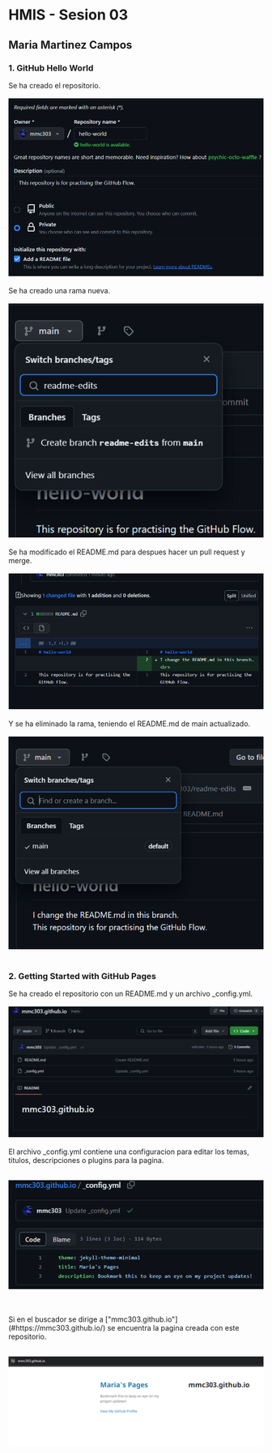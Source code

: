 # HMIS - Sesion 03
## Maria Martinez Campos

### **1. GitHub Hello World**<br>
Se ha creado el repositorio. <br><br>
![Imagen](imagenes/Ej1-1.png) <br><br>
Se ha creado una rama nueva. <br><br>
![Imagen](imagenes/Ej1-2.png) <br><br>
Se ha modificado el README.md para despues hacer un pull request y merge. <br><br>
![Imagen](imagenes/Ej1-3.png) <br><br>
Y se ha eliminado la rama, teniendo el README.md de main actualizado. <br><br>
![Imagen](imagenes/Ej1-4.png) <br> <br>

### **2. Getting Started with GitHub Pages** <br>
Se ha creado el repositorio con un README.md y un archivo _config.yml. <br><br>
![Imagen](imagenes/Ej2-1.png) <br><br>
El archivo _config.yml contiene una configuracion para editar los temas, titulos, descripciones o plugins para la pagina. <br><br>
<p align="center"> <img src=imagenes/Ej2-2.png></p> <br><br>
Si en el buscador se dirige a ["mmc303.github.io"](#https://mmc303.github.io/) se encuentra la pagina creada con este repositorio. <br><br>
<p align="center"> <img src=imagenes/Ej2-3.png></p><br><br>

